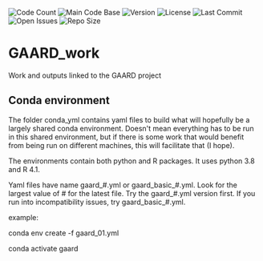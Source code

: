 ![Code Count](https://img.shields.io/github/languages/count/vigg-lstm/GAARD_work)
![Main Code Base](https://img.shields.io/github/languages/top/vigg-lstm/GAARD_work)
![Version](https://img.shields.io/badge/version-1.0-red)
![License](https://img.shields.io/badge/license-GPLv3-blue)
![Last Commit](https://img.shields.io/github/last-commit/vigg-lstm/GAARD_work)
![Open Issues](https://img.shields.io/github/issues-raw/vigg-lstm/GAARD_work)
![Repo Size](https://img.shields.io/github/repo-size/vigg-lstm/GAARD_work)

# GAARD_work
Work and outputs linked to the GAARD project

## Conda environment
The folder conda_yml contains yaml files to build what will hopefully be a largely shared conda environment. Doesn't mean everything has to be run in this shared environment, but if there is some work that would benefit from being run on different machines, this will facilitate that (I hope). 

The environments contain both python and R packages. It uses python 3.8 and R 4.1. 

Yaml files have name gaard_\#.yml or gaard_basic_\#.yml. Look for the largest value of \# for the latest file. Try the gaard_\#.yml version first. If you run into incompatibility issues, try gaard_basic_\#.yml.

example:

conda env create -f gaard_01.yml

conda activate gaard

